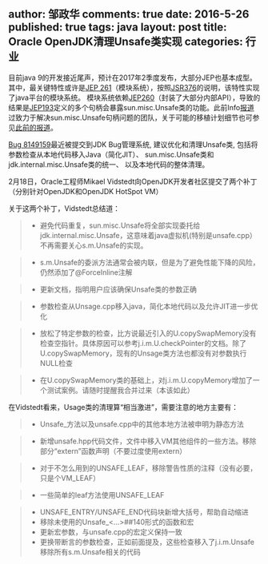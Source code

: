 author: 邹政华
comments: true
date: 2016-5-26
published: true 
tags: java
layout: post
title:  Oracle OpenJDK清理Unsafe类实现
categories: 行业 
---


目前java 9的开发接近尾声，预计在2017年2季度发布，大部分JEP也基本成型。其中，最关键特性或许是[JEP 261](http://openjdk.java.net/jeps/261)（模块系统），按照[JSR376](http://openjdk.java.net/projects/jigsaw/spec/)的说明，该特性实现了java平台的模块系统。 模块系统依赖[JEP260](http://openjdk.java.net/jeps/260)（封装了大部分内部API），导致的结果是[JEP193](http://openjdk.java.net/jeps/193)定义的多个句柄会暴露sun.misc.Unsafe类的功能。此前Info[报道](http://www.infoq.com/news/2015/07/oracle-plan-remove-unsafe)过致力于解决sun.misc.Unsafe句柄问题的团队，关于可能的移植计划细节也可参见[此前的报道](http://www.infoq.com/articles/A-Post-Apocalyptic-sun.misc.Unsafe-World)。

[Bug 8149159](https://bugs.openjdk.java.net/browse/JDK-8149159)最近被提交到JDK Bug管理系统, 建议优化和清理Unsafe类, 包括将参数检查从本地代码移入Java（简化JIT）、 sun.misc.Unsafe类和jdk.internal.misc.Unsafe类的统一、 以及本地代码的整体清理。

2月18日，Oracle工程师Mikael Vidstedt向OpenJDK开发者社区提交了两个补丁（分别针对OpenJDK和OpenJDK HotSpot VM）

关于这两个补丁，Vidstedt总结道：

>* 避免代码重复，sun.misc.Unsafe将全部实现委托给jdk.internal.misc.Unsafe，这意味着java虚拟机(特别是unsafe.cpp）不再需要关心s.m.Unsafe的实现。

>* s.m.Unsafe的委派方法通常会被内联，但是为了避免性能下降的风险，仍然添加了@ForceInline注解

>* 更新文档，指明用户应该确保Unsafe类的参数正确

>* 参数检查从Unsage.cpp移入java，简化本地代码以及允许JIT进一步优化

>* 放松了特定参数的检查，比方说最近引入的U.copySwapMemory没有检查空指针。具体原因可以参考j.i.m.U.checkPointer的文档。除了U.copySwapMemory，现有的Unsage类方法也都没有对参数执行NULL检查


>* 在U.copySwapMemory类的基础上，对j.i.m.U.copyMemory增加了一个测试案例。请随时提醒我合并过来（本该如此）


在Vidstedt看来，Usage类的清理算“相当激进”，需要注意的地方主要有：

>* Unsafe_方法以及unsafe.cpp中的其他本地方法被申明为静态方法

>* 新增unsafe.hpp代码文件，文件中移入VM其他组件的一些方法。移除部分“extern”函数声明（不要过度使用extern）

>* 对于不怎么用到的UNSAFE_LEAF，移除警告性质的注释（没有必要，只是个VM_LEAF）

>* 一些简单的leaf方法使用UNSAFE_LEAF

>* UNSAFE_ENTRY/UNSAFE_END代码块新增大括号，帮助自动缩进
>* 移除未使用的Unsafe_<...>##140形式的函数和宏
>* 更新宏参数，与unsafe.cpp的宏定义保持一致
>* 更换带断言的参数检查，正如前面提及，这些检查移入了j.i.m.Unsafe
移除所有s.m.Unsafe相关的代码